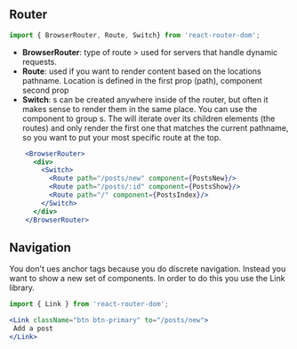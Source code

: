  ## Router
 ```jsx 
import { BrowserRouter, Route, Switch} from 'react-router-dom';
 ```
- **BrowserRouter**: type of route > used for servers that handle dynamic requests.
- **Route**: used if you want to render content based on the locations pathname. Location is defined in the first prop (path), component second prop
- **Switch**: <Route>s can be created anywhere inside of the router, but often it makes sense to render them in the same place. You can use the<Switch> component to group <Route>s. The <Switch> will iterate over its children elements (the routes) and only render the first one that matches the current pathname, so you want to put your most specific route at the top.
```jsx
    <BrowserRouter>
      <div>
        <Switch>
          <Route path="/posts/new" component={PostsNew}/>
          <Route path="/posts/:id" component={PostsShow}/>
          <Route path="/" component={PostsIndex}/>
        </Switch>
      </div>
    </BrowserRouter>
```

## Navigation
You don't ues anchor tags because you do discrete navigation. Instead you want to show a new set of components. In order to do this you use the Link library.
```jsx
import { Link } from 'react-router-dom';
```

```jsx
<Link className="btn btn-primary" to="/posts/new">
 Add a post
</Link>
```
